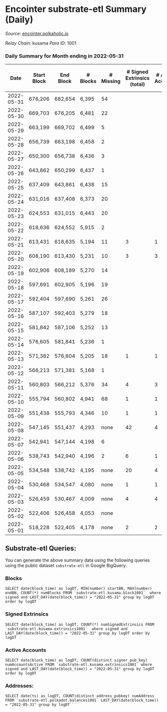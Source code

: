 # Encointer substrate-etl Summary (Daily)

_Source_: [encointer.polkaholic.io](https://encointer.polkaholic.io)

*Relay Chain*: kusama
*Para ID*: 1001



### Daily Summary for Month ending in 2022-05-31


| Date | Start Block | End Block | # Blocks | # Missing | # Signed Extrinsics (total) | # Active Accounts | # Addresses with Balances | # Events | # Transfers | # XCM Transfers In | # XCM Transfers Out |
| ---- | ----------- | --------- | -------- | --------- | --------------------------- | ----------------- | ------------------------- | -------- | ----------- | ------------------ | ------------------- |
| 2022-05-31 | 676,206 | 682,654 | 6,395 | 54 |  |  | 105 | 12,790 |   |   |   |
| 2022-05-30 | 669,703 | 676,205 | 6,481 | 22 |  |  | 95 | 12,962 |   |   |   |
| 2022-05-29 | 663,199 | 669,702 | 6,499 | 5 |  |  | 90 | 12,998 |   |   |   |
| 2022-05-28 | 656,739 | 663,198 | 6,458 | 2 |  |  | 89 | 12,916 |   |   |   |
| 2022-05-27 | 650,300 | 656,738 | 6,436 | 3 |  |  | 88 | 12,872 |   |   |   |
| 2022-05-26 | 643,862 | 650,299 | 6,437 | 1 |  |  | 87 | 12,877 |   |   |   |
| 2022-05-25 | 637,409 | 643,861 | 6,438 | 15 |  |  | 86 | 12,877 |   |   |   |
| 2022-05-24 | 631,016 | 637,408 | 6,373 | 20 |  |  | 86 | 12,746 |   |   |   |
| 2022-05-23 | 624,553 | 631,015 | 6,443 | 20 |  |  | 79 | 12,887 |   |   |   |
| 2022-05-22 | 618,636 | 624,552 | 5,915 | 2 |  |  | 77 | 11,831 |   |   |   |
| 2022-05-21 | 613,431 | 618,635 | 5,194 | 11 | 3 | 1 | 76 | 10,412 |   |   |   |
| 2022-05-20 | 608,190 | 613,430 | 5,231 | 10 | 3 | 3 | 74 | 10,476 |   |   |   |
| 2022-05-19 | 602,906 | 608,189 | 5,270 | 14 |  |  | 73 | 10,543 |   |   |   |
| 2022-05-18 | 597,691 | 602,905 | 5,196 | 19 |  |  | 71 | 10,392 |   |   |   |
| 2022-05-17 | 592,404 | 597,690 | 5,261 | 26 |  |  | 65 | 10,522 |   |   |   |
| 2022-05-16 | 587,107 | 592,403 | 5,279 | 18 |  |  | 56 | 10,558 |   |   |   |
| 2022-05-15 | 581,842 | 587,106 | 5,252 | 13 |  |  | 50 | 10,505 |   |   |   |
| 2022-05-14 | 576,605 | 581,841 | 5,236 | 1 |  |  | 50 | 10,472 |   |   |   |
| 2022-05-13 | 571,382 | 576,604 | 5,205 | 18 | 1 | 1 | 49 | 10,416 |   |   |   |
| 2022-05-12 | 566,213 | 571,381 | 5,168 | 1 |  |  | 49 | 10,337 |   |   |   |
| 2022-05-11 | 560,803 | 566,212 | 5,376 | 34 | 4 | 3 | 48 | 10,793 |   | 1 ($1.59) |   |
| 2022-05-10 | 555,794 | 560,802 | 4,941 | 68 | 1 | 1 | 40 | 9,887 |   |   |   |
| 2022-05-09 | 551,438 | 555,793 | 4,346 | 10 | 1 | 1 | 24 | 8,703 |   |   |   |
| 2022-05-08 | 547,145 | 551,437 | 4,293 | none | 42 | 4 | 20 | 8,775 |   |   |   |
| 2022-05-07 | 542,941 | 547,144 | 4,198 | 6 |  |  | 20 | 8,396 |   |   |   |
| 2022-05-06 | 538,743 | 542,940 | 4,196 | 2 | 6 | 1 | 19 | 8,422 |   |   |   |
| 2022-05-05 | 534,548 | 538,742 | 4,195 | none | 20 | 4 | 19 | 8,501 |   |   |   |
| 2022-05-04 | 530,468 | 534,547 | 4,080 | none | 1 | 1 | 18 | 8,167 | 1 ($4.05) |   |   |
| 2022-05-03 | 526,459 | 530,467 | 4,009 | none | 4 | 4 | 17 | 8,039 |   |   |   |
| 2022-05-02 | 522,406 | 526,458 | 4,053 | none |  |  | 17 | 8,107 |   |   |   |
| 2022-05-01 | 518,228 | 522,405 | 4,178 | none | 2 | 2 | 17 | 8,372 |   |   |   |

## Substrate-etl Queries:
You can generate the above summary data using the following queries using the public dataset `substrate-etl` in Google BigQuery:


### Blocks
```
SELECT date(block_time) as logDT, MIN(number) startBN, MAX(number) endBN, COUNT(*) numBlocks FROM `substrate-etl.kusama.block1001`  where signed and LAST_DAY(date(block_time)) = "2022-05-31" group by logDT order by logDT
```


### Signed Extrinsics
```
SELECT date(block_time) as logDT, COUNT(*) numSignedExtrinsics FROM `substrate-etl.kusama.extrinsics1001`  where signed and LAST_DAY(date(block_time)) = "2022-05-31" group by logDT order by logDT
```


### Active Accounts
```
SELECT date(block_time) as logDT, COUNT(distinct signer_pub_key) numAccountsActive FROM `substrate-etl.kusama.extrinsics1001` where signed and LAST_DAY(date(block_time)) = "2022-05-31" group by logDT order by logDT
```


### Addresses:
```
SELECT date(ts) as logDT, COUNT(distinct address_pubkey) numAddress FROM `substrate-etl.polkadot.balances1001` LAST_DAY(date(block_time)) = "2022-05-31" group by logDT```

